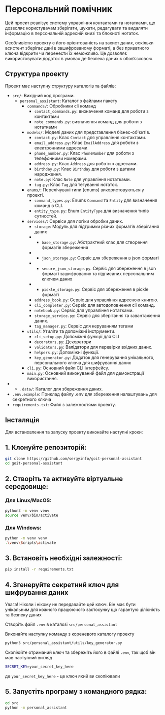 # Персональний помічник

Цей проект реалізує систему управління контактами та нотатками, що дозволяє користувачам зберігати, шукати, редагувати та видаляти інформацію в персональній адресній книзі та блокноті нотаток.

Особливістю проекту є його орієнтованість на захист даних, оскільки асистент зберігає дані в зашифрованому форматі, а без приватного ключа відкрити чи перенести їх неможливо.
Це дозволяє використовувати додаток в умовах де безпека даних є обов‘язковою.

## Структура проекту

Проект має наступну структуру каталогів та файлів:

- `src/`: Вихідний код програми.
  - `personal_assistant`: Каталог з файлами пакету
    - `commands/`: Обробники cli команд
      - `contact_commands.py`: визначення команд для роботи з контактами
      - `note_commands.py`: визначення команд для роботи з нотатками
    - `models/`: Моделі даних для представлення бізнес-об'єктів.
      - `contact.py`: Клас `Contact` для управління контактами.
      - `email_address.py`: Клас `EmailAddress` для роботи з електронними адресами.
      - `phone_number.py`: Клас `PhoneNumber` для роботи з телефонними номерами.
      - `address.py`: Клас `Address` для роботи з адресами.
      - `birthday.py`: Клас `Birthday` для роботи з датами народження.
      - `note.py`: Клас `Note` для управління нотатками.
      - `tag.py`: Клас `Tag` для тегування нотаток.
    - `enums/`: Перелічувані типи (enums) використовуються у проекті.
      - `command_types.py`: Enums `Command` та `Entity` для визначення команд в CLI.
      - `entity_type.py`: Enum `EntityType` для визначення типів сутностей.
    - `services/`: Сервіси для логіки обробки даних.
      - `storage`: Модуль для підтримки різних форматів зберігання даних 
      - - `base_storage.py`: Абстрактний клас для створення форматів збереження
      - - `json_storage.py`: Сервіс для збереження в json форматі
      - - `secure_json_storage.py`: Сервіс для збереження в json форматі зашифрованих та підписаних персональним ключем даних
      - - `pickle_storage.py`: Сервіс для збереження в pickle форматі
      - `address_book.py`: Сервіс для управління адресною книгою.
      - `cli_completer.py`: Сервіс для автодоповнення cli команд.
      - `notebook.py`: Сервіс для управління нотатками.
      - `storage_service.py`: Сервіс для зберігання та завантаження даних.  
      - `tag_manager.py`: Сервіс для керуванням тегами
    - `utils/`: Утиліти та допоміжні інструменти.
      - `cli_setup.py`: Допоміжні функції для CLI
      - `decorators.py`: Декоратори
      - `validators.py`: Валідатори для перевірки вхідних даних.
      - `helpers.py`: Допоміжні функції.
      - `key_generator.py`: Додаток для генерування унікального, персонального ключа для шифрування даних
    - `cli.py`: Основний файл CLI інтерфейсу.
    - `main.py`: Основний виконуваний файл для демонстрації використання.
- - `.data/`: Каталог для збереження даних.
- `.env.example`: Приклад файлу .env для збереження налаштувань для секретного ключа
- `requirements.txt`: Файл з залежностями проекту.

## Інсталяція

Для встановлення та запуску проекту виконайте наступні кроки:

## 1. Клонуйте репозиторій:
  ```bash
  git clone https://github.com/sergyinfo/goit-personal-assistant
  cd goit-personal-assistant
  ```

## 2. Створіть та активуйте віртуальне середовище:
   ### Для Linux/MacOS:
    
  ```bash
  python3 -m venv venv
  source venv/bin/activate
  ```

   ### Для Windows:

  ```bash
  python -m venv venv
  .\venv\Scripts\activate
  ```

## 3. Встановіть необхідні залежності:
  ```bash
  pip install -r requirements.txt
  ```

## 4. Згенеруйте секретний ключ для шифрування даних
Увага! Ніколи і нікому не передавайте цей ключ. Він має бути унікальним для кожного працюючого застосунку
що гарантую цілісність та безпеку даних

Створіть файл `.env` в каталозі `src/personal_assistant`

Виконайте наступну команду з кореневого каталогу проекту

  ```bash
  python3 src/personal_assistant/utils/key_generator.py
  ```

Скопіюйте отриманий ключ та збережіть його в файлі `.env`, так щоб він мав наступний вигляд
  ```bash
  SECRET_KEY=your_secret_key_here
  ```

де `your_secret_key_here` - це ключ який ви скопіювали


## 5. Запустіть програму з командного рядка:
  ```bash
  cd src
  python -m personal_assistant
  ```